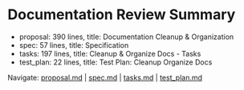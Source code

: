 # Documentation Review Summary

- proposal: 390 lines, title: Documentation Cleanup & Organization
- spec: 57 lines, title: Specification
- tasks: 197 lines, title: Cleanup & Organize Docs - Tasks
- test_plan: 22 lines, title: Test Plan: Cleanup Organize Docs

Navigate: [proposal.md](./proposal.md) | [spec.md](./spec.md) | [tasks.md](./tasks.md) | [test_plan.md](./test_plan.md)
